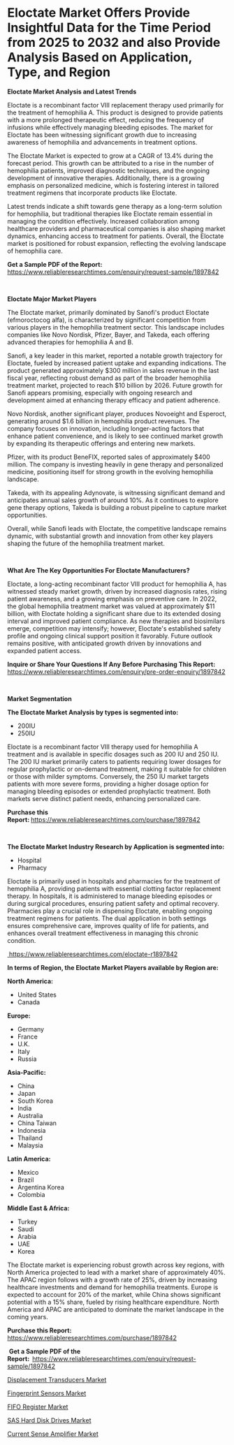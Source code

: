 <p><h1>Eloctate Market Offers Provide Insightful Data for the Time Period from 2025 to 2032 and also Provide Analysis Based on Application, Type, and Region</h1></p><p><strong>Eloctate Market Analysis and Latest Trends</strong></p>
<p><p>Eloctate is a recombinant factor VIII replacement therapy used primarily for the treatment of hemophilia A. This product is designed to provide patients with a more prolonged therapeutic effect, reducing the frequency of infusions while effectively managing bleeding episodes. The market for Eloctate has been witnessing significant growth due to increasing awareness of hemophilia and advancements in treatment options.</p><p>The Eloctate Market is expected to grow at a CAGR of 13.4% during the forecast period. This growth can be attributed to a rise in the number of hemophilia patients, improved diagnostic techniques, and the ongoing development of innovative therapies. Additionally, there is a growing emphasis on personalized medicine, which is fostering interest in tailored treatment regimens that incorporate products like Eloctate.</p><p>Latest trends indicate a shift towards gene therapy as a long-term solution for hemophilia, but traditional therapies like Eloctate remain essential in managing the condition effectively. Increased collaboration among healthcare providers and pharmaceutical companies is also shaping market dynamics, enhancing access to treatment for patients. Overall, the Eloctate market is positioned for robust expansion, reflecting the evolving landscape of hemophilia care.</p></p>
<p><strong>Get a Sample PDF of the Report:&nbsp;</strong> <a href="https://www.reliableresearchtimes.com/enquiry/request-sample/1897842?utm_campaign=3346&utm_medium=2&utm_source=Github&utm_content=ia&utm_term=08032025&utm_id=eloctate">https://www.reliableresearchtimes.com/enquiry/request-sample/1897842</a></p>
<p>&nbsp;</p>
<p><strong>Eloctate Major Market Players</strong></p>
<p><p>The Eloctate market, primarily dominated by Sanofi's product Eloctate (efmoroctocog alfa), is characterized by significant competition from various players in the hemophilia treatment sector. This landscape includes companies like Novo Nordisk, Pfizer, Bayer, and Takeda, each offering advanced therapies for hemophilia A and B.</p><p>Sanofi, a key leader in this market, reported a notable growth trajectory for Eloctate, fueled by increased patient uptake and expanding indications. The product generated approximately $300 million in sales revenue in the last fiscal year, reflecting robust demand as part of the broader hemophilia treatment market, projected to reach $10 billion by 2026. Future growth for Sanofi appears promising, especially with ongoing research and development aimed at enhancing therapy efficacy and patient adherence.</p><p>Novo Nordisk, another significant player, produces Novoeight and Esperoct, generating around $1.6 billion in hemophilia product revenues. The company focuses on innovation, including longer-acting factors that enhance patient convenience, and is likely to see continued market growth by expanding its therapeutic offerings and entering new markets.</p><p>Pfizer, with its product BeneFIX, reported sales of approximately $400 million. The company is investing heavily in gene therapy and personalized medicine, positioning itself for strong growth in the evolving hemophilia landscape.</p><p>Takeda, with its appealing Adynovate, is witnessing significant demand and anticipates annual sales growth of around 10%. As it continues to explore gene therapy options, Takeda is building a robust pipeline to capture market opportunities.</p><p>Overall, while Sanofi leads with Eloctate, the competitive landscape remains dynamic, with substantial growth and innovation from other key players shaping the future of the hemophilia treatment market.</p></p>
<p>&nbsp;</p>
<p><strong>What Are The Key Opportunities For Eloctate Manufacturers?</strong></p>
<p><p>Eloctate, a long-acting recombinant factor VIII product for hemophilia A, has witnessed steady market growth, driven by increased diagnosis rates, rising patient awareness, and a growing emphasis on preventive care. In 2022, the global hemophilia treatment market was valued at approximately $11 billion, with Eloctate holding a significant share due to its extended dosing interval and improved patient compliance. As new therapies and biosimilars emerge, competition may intensify; however, Eloctate's established safety profile and ongoing clinical support position it favorably. Future outlook remains positive, with anticipated growth driven by innovations and expanded patient access.</p></p>
<p><strong>Inquire or Share Your Questions If Any Before Purchasing This Report:</strong> <a href="https://www.reliableresearchtimes.com/enquiry/pre-order-enquiry/1897842?utm_campaign=3346&utm_medium=2&utm_source=Github&utm_content=ia&utm_term=08032025&utm_id=eloctate">https://www.reliableresearchtimes.com/enquiry/pre-order-enquiry/1897842</a></p>
<p>&nbsp;</p>
<p><strong>Market Segmentation</strong></p>
<p><strong>The Eloctate Market Analysis by types is segmented into:</strong></p>
<p><ul><li>200IU</li><li>250IU</li></ul></p>
<p><p>Eloctate is a recombinant factor VIII therapy used for hemophilia A treatment and is available in specific dosages such as 200 IU and 250 IU. The 200 IU market primarily caters to patients requiring lower dosages for regular prophylactic or on-demand treatment, making it suitable for children or those with milder symptoms. Conversely, the 250 IU market targets patients with more severe forms, providing a higher dosage option for managing bleeding episodes or extended prophylactic treatment. Both markets serve distinct patient needs, enhancing personalized care.</p></p>
<p><strong>Purchase this Report:&nbsp;</strong><a href="https://www.reliableresearchtimes.com/purchase/1897842?utm_campaign=3346&utm_medium=2&utm_source=Github&utm_content=ia&utm_term=08032025&utm_id=eloctate">https://www.reliableresearchtimes.com/purchase/1897842</a></p>
<p>&nbsp;</p>
<p><strong>The Eloctate Market Industry Research by Application is segmented into:</strong></p>
<p><ul><li>Hospital</li><li>Pharmacy</li></ul></p>
<p><p>Eloctate is primarily used in hospitals and pharmacies for the treatment of hemophilia A, providing patients with essential clotting factor replacement therapy. In hospitals, it is administered to manage bleeding episodes or during surgical procedures, ensuring patient safety and optimal recovery. Pharmacies play a crucial role in dispensing Eloctate, enabling ongoing treatment regimens for patients. The dual application in both settings ensures comprehensive care, improves quality of life for patients, and enhances overall treatment effectiveness in managing this chronic condition.</p></p>
<p><a href="https://www.reliableresearchtimes.com/eloctate-r1897842?utm_campaign=3346&utm_medium=2&utm_source=Github&utm_content=ia&utm_term=08032025&utm_id=eloctate">&nbsp;https://www.reliableresearchtimes.com/eloctate-r1897842</a></p>
<p><strong>In terms of Region, the Eloctate Market Players available by Region are:</strong></p>
<p>
    <p> <strong> North America: </strong>
        <ul>
            <li>United States</li>
            <li>Canada</li>
        </ul>
        </p> 
    <p> <strong> Europe: </strong>
        <ul>
            <li>Germany</li>
            <li>France</li>
            <li>U.K.</li>
            <li>Italy</li>
            <li>Russia</li>
        </ul>
        </p> 
    <p> <strong> Asia-Pacific: </strong>
        <ul>
            <li>China</li>
            <li>Japan</li>
            <li>South Korea</li>
            <li>India</li>
            <li>Australia</li>
            <li>China Taiwan</li>
            <li>Indonesia</li>
            <li>Thailand</li>
            <li>Malaysia</li>
        </ul>
        </p> 
    <p> <strong> Latin America: </strong>
        <ul>
            <li>Mexico</li>
            <li>Brazil</li>
            <li>Argentina Korea</li>
            <li>Colombia</li>
        </ul>
        </p> 
    <p> <strong> Middle East & Africa: </strong>
        <ul>
            <li>Turkey</li>
            <li>Saudi</li>
            <li>Arabia</li>
            <li>UAE</li>
            <li>Korea</li>
        </ul>
    </p>
    </p>
<p><p>The Eloctate market is experiencing robust growth across key regions, with North America projected to lead with a market share of approximately 40%. The APAC region follows with a growth rate of 25%, driven by increasing healthcare investments and demand for hemophilia treatments. Europe is expected to account for 20% of the market, while China shows significant potential with a 15% share, fueled by rising healthcare expenditure. North America and APAC are anticipated to dominate the market landscape in the coming years.</p></p>
<p><strong>Purchase this Report: </strong><a href="https://www.reliableresearchtimes.com/purchase/1897842?utm_campaign=3346&utm_medium=2&utm_source=Github&utm_content=ia&utm_term=08032025&utm_id=eloctate">https://www.reliableresearchtimes.com/purchase/1897842</a></p>
<p>&nbsp;<strong>Get a Sample PDF of the Report:&nbsp;&nbsp;</strong><a href="https://www.reliableresearchtimes.com/enquiry/request-sample/1897842?utm_campaign=3346&utm_medium=2&utm_source=Github&utm_content=ia&utm_term=08032025&utm_id=eloctate">https://www.reliableresearchtimes.com/enquiry/request-sample/1897842</a></p>
<p><strong></strong></p>
<p><p><a href="https://www.linkedin.com/pulse/unlock-vital-data-displacement-transducers-market-financial-agltc?utm_campaign=3346&utm_medium=2&utm_source=Github&utm_content=ia&utm_term=08032025&utm_id=eloctate">Displacement Transducers Market</a></p><p><a href="https://www.linkedin.com/pulse/fingerprint-sensors-market-size-forecast-from-2025-2032-ziwkc?utm_campaign=3346&utm_medium=2&utm_source=Github&utm_content=ia&utm_term=08032025&utm_id=eloctate">Fingerprint Sensors Market</a></p><p><a href="https://www.linkedin.com/pulse/fifo-register-market-review-strategic-growth-forecasted-etg0f?utm_campaign=3346&utm_medium=2&utm_source=Github&utm_content=ia&utm_term=08032025&utm_id=eloctate">FIFO Register Market</a></p><p><a href="https://www.linkedin.com/pulse/evaluating-market-players-sas-hard-disk-drives-sector-strengths-jwqhc?utm_campaign=3346&utm_medium=2&utm_source=Github&utm_content=ia&utm_term=08032025&utm_id=eloctate">SAS Hard Disk Drives Market</a></p><p><a href="https://www.linkedin.com/pulse/in-depth-current-sense-amplifier-market-report-size-share-bavff?utm_campaign=3346&utm_medium=2&utm_source=Github&utm_content=ia&utm_term=08032025&utm_id=eloctate">Current Sense Amplifier Market</a></p></p>